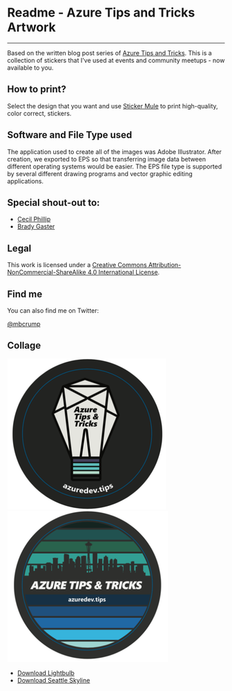
# Readme - Azure Tips and Tricks Artwork
----------------------
 
Based on the written blog post series of [Azure Tips and Tricks](http://azuredev.tips/). This is a collection of stickers that I've used at events and community meetups - now available to you. 

## How to print?

Select the design that you want and use [Sticker Mule](https://www.stickermule.com/) to print high-quality, color correct, stickers. 

## Software and File Type used

The application used to create all of the images was Adobe Illustrator. After creation, we exported to EPS so that transferring image data between different operating systems would be easier. The EPS file type is supported by several different drawing programs and vector graphic editing applications. 

## Special shout-out to:

* [Cecil Phillip](https://twitter.com/cecilphillip)
* [Brady Gaster](https://twitter.com/bradygaster)

## Legal

This work is licensed under a [Creative Commons Attribution-NonCommercial-ShareAlike 4.0 International License](http://creativecommons.org/licenses/by-nc-sa/4.0/).

## Find me

You can also find me on Twitter: 

[@mbcrump](https://twitter.com/mbcrump)

## Collage
<img src="https://github.com/mbcrump/AzureTipsAndTricks/blob/master/stickers/preview/lightbulb.png" alt="drawing"  height="350" />
<img src="https://github.com/mbcrump/AzureTipsAndTricks/blob/master/stickers/preview/seattle.png" alt="drawing" height="350"/>

* [Download Lightbulb](https://github.com/mbcrump/AzureTipsAndTricks/blob/master/stickers/2x2-circle-lightbulb.eps)
* [Download Seattle Skyline](https://github.com/mbcrump/AzureTipsAndTricks/blob/master/stickers/2x2-circle-seattle.eps)
